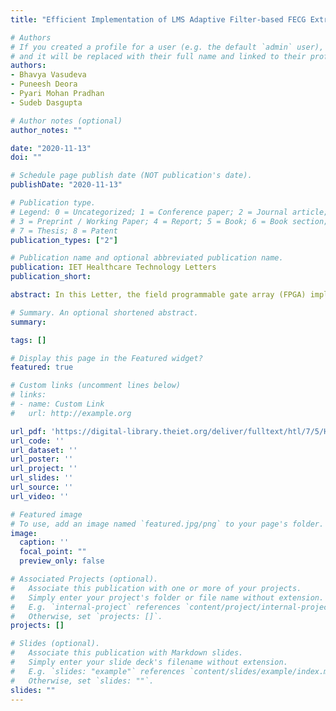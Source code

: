 ```yaml
---
title: "Efficient Implementation of LMS Adaptive Filter-based FECG Extraction on an FPGA"

# Authors
# If you created a profile for a user (e.g. the default `admin` user), write the username (folder name) here 
# and it will be replaced with their full name and linked to their profile.
authors:
- Bhavya Vasudeva
- Puneesh Deora
- Pyari Mohan Pradhan
- Sudeb Dasgupta

# Author notes (optional)
author_notes: ""

date: "2020-11-13"
doi: ""

# Schedule page publish date (NOT publication's date).
publishDate: "2020-11-13"

# Publication type.
# Legend: 0 = Uncategorized; 1 = Conference paper; 2 = Journal article;
# 3 = Preprint / Working Paper; 4 = Report; 5 = Book; 6 = Book section;
# 7 = Thesis; 8 = Patent
publication_types: ["2"]

# Publication name and optional abbreviated publication name.
publication: IET Healthcare Technology Letters
publication_short: 

abstract: In this Letter, the field programmable gate array (FPGA) implementation of a foetal heart rate (FHR) monitoring system is presented. The system comprises a preprocessing unit to remove various types of noise, followed by a foetal electrocardiogram (FECG) extraction unit and an FHR detection unit. To improve the precision and accuracy of the arithmetic operations, a floating-point unit is developed. A least mean squares algorithm-based adaptive filter (LMS-AF) is used for FECG extraction. Two different architectures, namely series and parallel, are proposed for the LMS-AF, with the series architecture targeting lower utilisation of hardware resources, and the parallel architecture enabling less convergence time and lower power consumption. The results show that it effectively detects the R peaks in the extracted FECG with a sensitivity of 95.74-100% and a specificity of 100%. The parallel architecture shows up to an 85.88% reduction in the convergence time for non-invasive FECG databases while the series architecture shows a 27.41% reduction in the number of flip flops used when compared with the existing FPGA implementations of various FECG extraction methods. It also shows an increase of 2-7.51% in accuracy when compared to previous works.

# Summary. An optional shortened abstract.
summary: 

tags: []

# Display this page in the Featured widget?
featured: true

# Custom links (uncomment lines below)
# links:
# - name: Custom Link
#   url: http://example.org

url_pdf: 'https://digital-library.theiet.org/deliver/fulltext/htl/7/5/HTL.2020.0016.pdf;jsessionid=2cwha55ntv5lx.x-iet-live-01?itemId=/content/journals/10.1049/htl.2020.0016&mimeType=pdf&isFastTrackArticle='
url_code: ''
url_dataset: ''
url_poster: ''
url_project: ''
url_slides: ''
url_source: ''
url_video: ''

# Featured image
# To use, add an image named `featured.jpg/png` to your page's folder. 
image:
  caption: ''
  focal_point: ""
  preview_only: false

# Associated Projects (optional).
#   Associate this publication with one or more of your projects.
#   Simply enter your project's folder or file name without extension.
#   E.g. `internal-project` references `content/project/internal-project/index.md`.
#   Otherwise, set `projects: []`.
projects: []

# Slides (optional).
#   Associate this publication with Markdown slides.
#   Simply enter your slide deck's filename without extension.
#   E.g. `slides: "example"` references `content/slides/example/index.md`.
#   Otherwise, set `slides: ""`.
slides: ""
---
```




